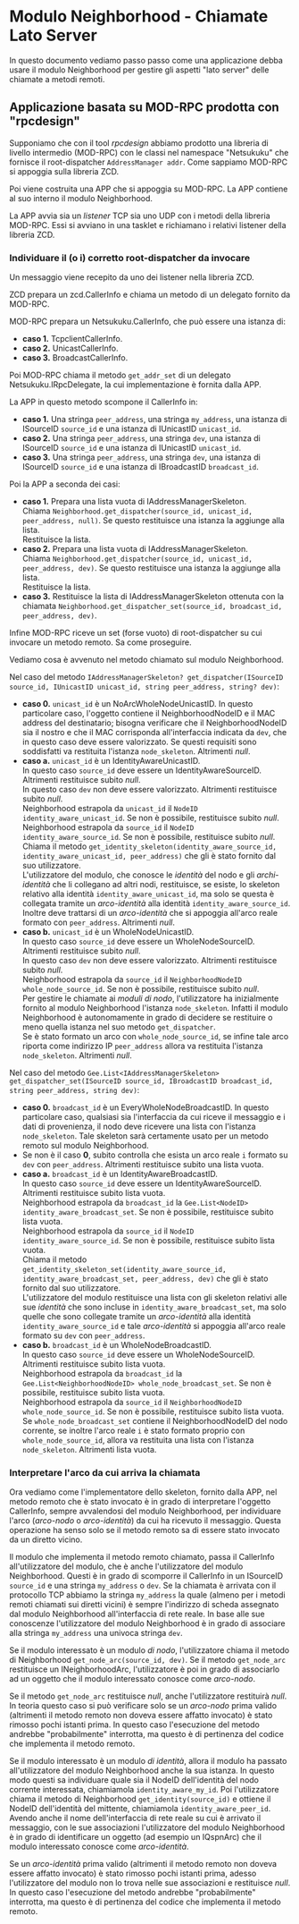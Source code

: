 # Modulo Neighborhood - Chiamate Lato Server

In questo documento vediamo passo passo come una applicazione debba usare il modulo Neighborhood per gestire gli aspetti "lato server" delle chiamate a metodi remoti.

## Applicazione basata su MOD-RPC prodotta con "rpcdesign"

Supponiamo che con il tool *rpcdesign* abbiamo prodotto una libreria di livello intermedio (MOD-RPC) con le classi nel namespace "Netsukuku" che fornisce il root-dispatcher `AddressManager addr`. Come sappiamo MOD-RPC si appoggia sulla libreria ZCD.

Poi viene costruita una APP che si appoggia su MOD-RPC. La APP contiene al suo interno il modulo Neighborhood.

La APP avvia sia un *listener* TCP sia uno UDP con i metodi della libreria MOD-RPC. Essi si avviano in una tasklet e richiamano i relativi listener della libreria ZCD.

### Individuare il (o i) corretto root-dispatcher da invocare

Un messaggio viene recepito da uno dei listener nella libreria ZCD.

ZCD prepara un zcd.CallerInfo e chiama un metodo di un delegato fornito da MOD-RPC.

MOD-RPC prepara un Netsukuku.CallerInfo, che può essere una istanza di:

*   **caso 1.** TcpclientCallerInfo.
*   **caso 2.** UnicastCallerInfo.
*   **caso 3.** BroadcastCallerInfo.

Poi MOD-RPC chiama il metodo `get_addr_set` di un delegato Netsukuku.IRpcDelegate, la cui implementazione è fornita dalla APP.

La APP in questo metodo scompone il CallerInfo in:

*   **caso 1.** Una stringa `peer_address`, una stringa `my_address`, una istanza di ISourceID `source_id` e una istanza di IUnicastID `unicast_id`.
*   **caso 2.** Una stringa `peer_address`, una stringa `dev`, una istanza di ISourceID `source_id` e una istanza di IUnicastID `unicast_id`.
*   **caso 3.** Una stringa `peer_address`, una stringa `dev`, una istanza di ISourceID `source_id` e una istanza di IBroadcastID `broadcast_id`.

Poi la APP a seconda dei casi:

*   **caso 1.** Prepara una lista vuota di IAddressManagerSkeleton.  
    Chiama `Neighborhood.get_dispatcher(source_id, unicast_id, peer_address, null)`. Se questo restituisce una istanza la aggiunge alla lista.  
    Restituisce la lista.
*   **caso 2.** Prepara una lista vuota di IAddressManagerSkeleton.  
    Chiama `Neighborhood.get_dispatcher(source_id, unicast_id, peer_address, dev)`. Se questo restituisce una istanza la aggiunge alla lista.  
    Restituisce la lista.
*   **caso 3.** Restituisce la lista di IAddressManagerSkeleton ottenuta con la chiamata `Neighborhood.get_dispatcher_set(source_id, broadcast_id, peer_address, dev)`.

Infine MOD-RPC riceve un set (forse vuoto) di root-dispatcher su cui invocare un metodo remoto. Sa come proseguire.

Vediamo cosa è avvenuto nel metodo chiamato sul modulo Neighborhood.

Nel caso del metodo `IAddressManagerSkeleton? get_dispatcher(ISourceID source_id, IUnicastID unicast_id, string peer_address, string? dev)`:

*   **caso 0.** `unicast_id` è un NoArcWholeNodeUnicastID. In questo particolare caso, l'oggetto contiene il NeighborhoodNodeID e il MAC address del destinatario; bisogna verificare che il NeighborhoodNodeID sia il nostro e che il MAC corrisponda all'interfaccia indicata da `dev`, che in questo caso deve essere valorizzato. Se questi requisiti sono soddisfatti va restituita l'istanza `node_skeleton`. Altrimenti *null*.
*   **caso a.** `unicast_id` è un IdentityAwareUnicastID.  
    In questo caso `source_id` deve essere un IdentityAwareSourceID. Altrimenti restituisce subito *null*.  
    In questo caso `dev` non deve essere valorizzato. Altrimenti restituisce subito *null*.  
    Neighborhood estrapola da `unicast_id` il `NodeID identity_aware_unicast_id`. Se non è possibile, restituisce subito *null*.  
    Neighborhood estrapola da `source_id` il `NodeID identity_aware_source_id`. Se non è possibile, restituisce subito *null*.  
    Chiama il metodo `get_identity_skeleton(identity_aware_source_id, identity_aware_unicast_id, peer_address)` che gli è stato fornito dal suo utilizzatore.  
    L'utilizzatore del modulo, che conosce le *identità* del nodo e gli *archi-identità* che li collegano ad altri nodi, restituisce, se esiste, lo skeleton relativo alla identità `identity_aware_unicast_id`, ma solo se questa è collegata tramite un *arco-identità* alla identità `identity_aware_source_id`. Inoltre deve trattarsi di un *arco-identità* che si appoggia all'arco reale formato con `peer_address`. Altrimenti *null*.
*   **caso b.** `unicast_id` è un WholeNodeUnicastID.  
    In questo caso `source_id` deve essere un WholeNodeSourceID. Altrimenti restituisce subito *null*.  
    In questo caso `dev` non deve essere valorizzato. Altrimenti restituisce subito *null*.  
    Neighborhood estrapola da `source_id` il `NeighborhoodNodeID whole_node_source_id`. Se non è possibile, restituisce subito *null*.  
    Per gestire le chiamate ai *moduli di nodo*, l'utilizzatore ha inizialmente fornito al modulo Neighborhood l'istanza `node_skeleton`. Infatti il modulo Neighborhood è autonomamente in grado di decidere se restituire o meno quella istanza nel suo metodo `get_dispatcher`.  
    Se è stato formato un arco con `whole_node_source_id`, se infine tale arco riporta come indirizzo IP `peer_address` allora va restituita l'istanza `node_skeleton`. Altrimenti *null*.

Nel caso del metodo `Gee.List<IAddressManagerSkeleton> get_dispatcher_set(ISourceID source_id, IBroadcastID broadcast_id, string peer_address, string dev)`:

*   **caso 0.** `broadcast_id` è un EveryWholeNodeBroadcastID. In questo particolare caso, qualsiasi sia l'interfaccia da cui riceve il messaggio e i dati di provenienza, il nodo deve ricevere una lista con l'istanza `node_skeleton`. Tale skeleton sarà certamente usato per un metodo remoto sul modulo Neighborhood.
*   Se non è il caso **0**, subito controlla che esista un arco reale `i` formato su `dev` con `peer_address`. Altrimenti restituisce subito una lista vuota.
*   **caso a.** `broadcast_id` è un IdentityAwareBroadcastID.  
    In questo caso `source_id` deve essere un IdentityAwareSourceID. Altrimenti restituisce subito lista vuota.  
    Neighborhood estrapola da `broadcast_id` la `Gee.List<NodeID> identity_aware_broadcast_set`. Se non è possibile, restituisce subito lista vuota.  
    Neighborhood estrapola da `source_id` il `NodeID identity_aware_source_id`. Se non è possibile, restituisce subito lista vuota.  
    Chiama il metodo `get_identity_skeleton_set(identity_aware_source_id, identity_aware_broadcast_set, peer_address, dev)` che gli è stato fornito dal suo utilizzatore.  
    L'utilizzatore del modulo restituisce una lista con gli skeleton relativi alle sue *identità* che sono incluse in `identity_aware_broadcast_set`, ma solo quelle che sono collegate tramite un *arco-identità* alla identità `identity_aware_source_id` e tale *arco-identità* si appoggia all'arco reale formato su `dev` con `peer_address`.
*   **caso b.** `broadcast_id` è un WholeNodeBroadcastID.  
    In questo caso `source_id` deve essere un WholeNodeSourceID. Altrimenti restituisce subito lista vuota.  
    Neighborhood estrapola da `broadcast_id` la `Gee.List<NeighborhoodNodeID> whole_node_broadcast_set`. Se non è possibile, restituisce subito lista vuota.  
    Neighborhood estrapola da `source_id` il `NeighborhoodNodeID whole_node_source_id`. Se non è possibile, restituisce subito lista vuota.  
    Se `whole_node_broadcast_set` contiene il NeighborhoodNodeID del nodo corrente, se inoltre l'arco reale `i` è stato formato proprio con `whole_node_source_id`, allora va restituita una lista con l'istanza `node_skeleton`. Altrimenti lista vuota.

### Interpretare l'arco da cui arriva la chiamata

Ora vediamo come l'implementatore dello skeleton, fornito dalla APP, nel metodo remoto che è stato invocato è in grado di interpretare l'oggetto CallerInfo, sempre avvalendosi del modulo Neighborhood, per individuare l'arco (*arco-nodo* o *arco-identità*) da cui ha ricevuto il messaggio. Questa operazione ha senso solo se il metodo remoto sa di essere stato invocato da un diretto vicino.

Il modulo che implementa il metodo remoto chiamato, passa il CallerInfo all'utilizzatore del modulo, che è anche l'utilizzatore del modulo Neighborhood. Questi è in grado di scomporre il CallerInfo in un ISourceID `source_id` e una stringa `my_address` o `dev`. Se la chiamata è arrivata con il protocollo TCP abbiamo la stringa `my_address` la quale (almeno per i metodi  remoti chiamati sui diretti vicini) è sempre l'indirizzo di scheda assegnato dal modulo Neighborhood all'interfaccia di rete reale. In base alle sue conoscenze l'utilizzatore del modulo Neighborhood è in grado di associare alla stringa `my_address` una univoca stringa `dev`.

Se il modulo interessato è un modulo *di nodo*, l'utilizzatore chiama il metodo di Neighborhood `get_node_arc(source_id, dev)`. Se il metodo `get_node_arc` restituisce un INeighborhoodArc, l'utilizzatore è poi in grado di associarlo ad un oggetto che il modulo interessato conosce come *arco-nodo*.

Se il metodo `get_node_arc` restituisce *null*, anche l'utilizzatore restituirà *null*. In teoria questo caso si può verificare solo se un *arco-nodo* prima valido (altrimenti il metodo remoto non doveva essere affatto invocato) è stato rimosso pochi istanti prima. In questo caso l'esecuzione del metodo andrebbe "probabilmente" interrotta, ma questo è di pertinenza del codice che implementa il metodo remoto.

Se il modulo interessato è un modulo *di identità*, allora il modulo ha passato all'utilizzatore del modulo Neighborhood anche la sua istanza. In questo modo questi sa individuare quale sia il NodeID dell'identità del nodo corrente interessata, chiamiamola `identity_aware_my_id`. Poi l'utilizzatore chiama il metodo di Neighborhood `get_identity(source_id)` e ottiene il NodeID dell'identità del mittente, chiamiamola `identity_aware_peer_id`. Avendo anche il nome dell'interfaccia di rete reale su cui è arrivato il messaggio, con le sue associazioni l'utilizzatore del modulo Neighborhood è in grado di identificare un oggetto (ad esempio un IQspnArc) che il modulo interessato conosce come *arco-identità*.

Se un *arco-identità* prima valido (altrimenti il metodo remoto non doveva essere affatto invocato) è stato rimosso pochi istanti prima, adesso l'utilizzatore del modulo non lo trova nelle sue associazioni e restituisce *null*. In questo caso l'esecuzione del metodo andrebbe "probabilmente" interrotta, ma questo è di pertinenza del codice che implementa il metodo remoto.

